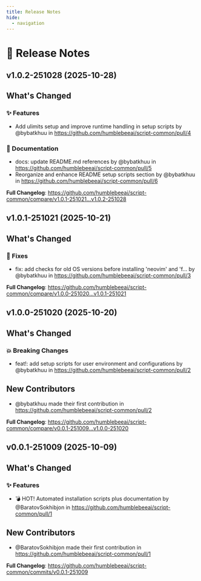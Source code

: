 ```yaml
---
title: Release Notes
hide:
  - navigation
---
```


# 📌 Release Notes

## v1.0.2-251028 (2025-10-28)

<!-- Release notes generated using configuration in .github/release.yml at main -->

## What's Changed
### ✨ Features
* Add ulimits setup and improve runtime handling in setup scripts by @bybatkhuu in https://github.com/humblebeeai/script-common/pull/4
### 📝 Documentation
* docs: update README.md references by @bybatkhuu in https://github.com/humblebeeai/script-common/pull/5
* Reorganize and enhance README setup scripts section by @bybatkhuu in https://github.com/humblebeeai/script-common/pull/6


**Full Changelog**: https://github.com/humblebeeai/script-common/compare/v1.0.1-251021...v1.0.2-251028

## v1.0.1-251021 (2025-10-21)

<!-- Release notes generated using configuration in .github/release.yml at main -->

## What's Changed
### 🐛 Fixes
* fix: add checks for old OS versions before installing 'neovim' and 'f… by @bybatkhuu in https://github.com/humblebeeai/script-common/pull/3


**Full Changelog**: https://github.com/humblebeeai/script-common/compare/v1.0.0-251020...v1.0.1-251021

## v1.0.0-251020 (2025-10-20)

<!-- Release notes generated using configuration in .github/release.yml at main -->

## What's Changed
### 💥 Breaking Changes
* feat!: add setup scripts for user environment and configurations by @bybatkhuu in https://github.com/humblebeeai/script-common/pull/2

## New Contributors
* @bybatkhuu made their first contribution in https://github.com/humblebeeai/script-common/pull/2

**Full Changelog**: https://github.com/humblebeeai/script-common/compare/v0.0.1-251009...v1.0.0-251020

## v0.0.1-251009 (2025-10-09)

<!-- Release notes generated using configuration in .github/release.yml at main -->

## What's Changed
### ✨ Features
* 💣 HOT! Automated installation scripts plus documentation by @BaratovSokhibjon in https://github.com/humblebeeai/script-common/pull/1

## New Contributors
* @BaratovSokhibjon made their first contribution in https://github.com/humblebeeai/script-common/pull/1

**Full Changelog**: https://github.com/humblebeeai/script-common/commits/v0.0.1-251009
